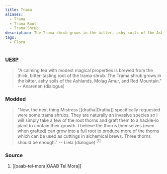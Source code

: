```yaml
---
title: Trama
aliases:
  - Trama
  - Trama Root
  - Trama Shrub
description: The Trama shrub grows in the bitter, ashy soils of the Ashlands, Molag Amur, and Red Mountain.
tags:
  - Flora
---
```

### [UESP](https://en.uesp.net/wiki/Morrowind:Trama_Root)

> "A calming tea with modest magical properties is brewed from the thick, bitter-tasting root of the trama shrub. The Trama shrub grows in the bitter, ashy soils of the Ashlands, Molag Amur, and Red Mountain."
> -- Anarenen (dialogue)
### Modded

> "Now, the next thing Mistress [[dratha|Dratha]] specifically requested were some trama shrubs. They are naturally an invasive species so I will simply take a few of the root thorns and graft them to a hackle-lo plant to contain their growth. I believe the thorns themselves (even when grafted) can grow into a full root to produce more of the thorns which can be used as cuttings in alchemical brews. Three thorns should be enough."
> -- Liela (dialogue) <sup>[1]</sup>

### Source
1. [[oaab-tel-mora|OAAB Tel Mora]]
